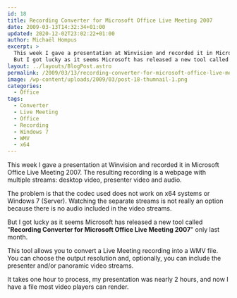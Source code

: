 ```yaml
---
id: 18
title: Recording Converter for Microsoft Office Live Meeting 2007
date: 2009-03-13T14:32:34+01:00
updated: 2020-12-02T23:02:22+01:00
author: Michaël Hompus
excerpt: >
  This week I gave a presentation at Winvision and recorded it in Microsoft Office Live Meeting 2007. The resulting recording is a webpage with multiple streams: desktop video, presenter video and audio. The problem is that the codec used doesn't work on x64 systems or Windows 7 (Server). Watching the separate streams isn't really an option because there is no audio included in the video streams.
  But I got lucky as it seems Microsoft has released a new tool called “Recording Converter for Microsoft Office Live Meeting 2007” only last month.
layout: ../layouts/BlogPost.astro
permalink: /2009/03/13/recording-converter-for-microsoft-office-live-meeting-2007/
image: /wp-content/uploads/2009/03/post-18-thumnail-1.png
categories:
  - Office
tags:
  - Converter
  - Live Meeting
  - Office
  - Recording
  - Windows 7
  - WMV
  - x64
---
```


This week I gave a presentation at Winvision and recorded it in Microsoft Office Live Meeting 2007.
The resulting recording is a webpage with multiple streams: desktop video, presenter video and audio.

The problem is that the codec used does not work on x64 systems or Windows 7 (Server).
Watching the separate streams is not really an option because there is no audio included in the video streams.

<!--more-->

But I got lucky as it seems Microsoft has released a new tool called "**Recording Converter for Microsoft Office Live Meeting 2007**" only last month.

This tool allows you to convert a Live Meeting recording into a WMV file.
You can choose the output resolution and, optionally, you can include the presenter and/or panoramic video streams.

It takes one hour to process, my presentation was nearly 2 hours, and now I have a file most video players can render.
